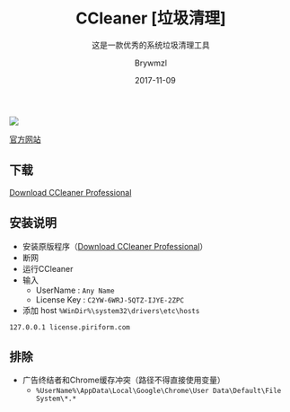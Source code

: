 ﻿---
layout:     post
title:      CCleaner [垃圾清理]
subtitle:   这是一款优秀的系统垃圾清理工具
date:     2017-11-09
author:     Brywmzl
header-img: img/CCleaner/bg.jpg
catalog: false
tags:
    - CCleaner
---

![](http://s1.pir.fm/cc/page2/cc5-screen1.png)

[官方网站](http://www.piriform.com)
## 下载
[Download CCleaner Professional](http://www.piriform.com/ccleaner/download/professional)

## 安装说明 
* 安装原版程序（[Download CCleaner Professional](http://www.piriform.com/ccleaner/download/professional)）
* 断网
* 运行CCleaner
* 输入
	* UserName : `Any Name`
	* License Key : `C2YW-6WRJ-5QTZ-IJYE-2ZPC`
* 添加 host `%WinDir%\system32\drivers\etc\hosts`
```
127.0.0.1 license.piriform.com
```

## 排除
* 广告终结者和Chrome缓存冲突（路径不得直接使用变量）  
	* `%UserName%\AppData\Local\Google\Chrome\User Data\Default\File System\*.*`

